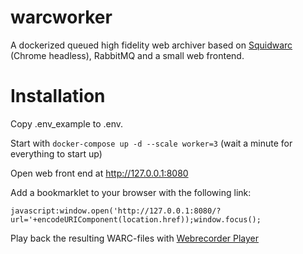 # warcworker
A dockerized queued high fidelity web archiver based on [Squidwarc](https://github.com/N0taN3rd/Squidwarc) (Chrome headless), RabbitMQ and a small web frontend.

# Installation
Copy .env_example to .env. 

Start with `docker-compose up -d --scale worker=3` (wait a minute for everything to start up)

Open web front end at http://127.0.0.1:8080

Add a bookmarklet to your browser with the following link:

`javascript:window.open('http://127.0.0.1:8080/?url='+encodeURIComponent(location.href));window.focus();`

Play back the resulting WARC-files with [Webrecorder Player](https://github.com/webrecorder/webrecorderplayer-electron)
